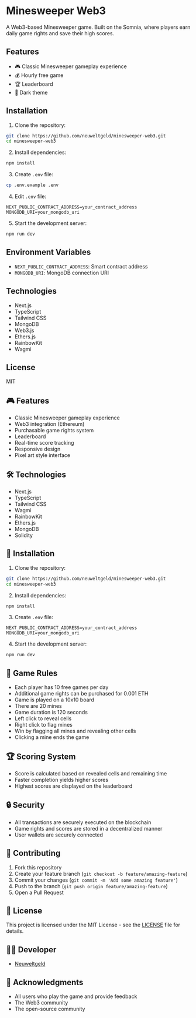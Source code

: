 # Minesweeper Web3

A Web3-based Minesweeper game. Built on the Somnia, where players earn daily game rights and save their high scores.

## Features

- 🎮 Classic Minesweeper gameplay experience
- 💰 Hourly free game
- 🏆 Leaderboard
- 🌙 Dark theme

## Installation

1. Clone the repository:
```bash
git clone https://github.com/neuweltgeld/minesweeper-web3.git
cd minesweeper-web3
```

2. Install dependencies:
```bash
npm install
```

3. Create `.env` file:
```bash
cp .env.example .env
```

4. Edit `.env` file:
```
NEXT_PUBLIC_CONTRACT_ADDRESS=your_contract_address
MONGODB_URI=your_mongodb_uri
```

5. Start the development server:
```bash
npm run dev
```

## Environment Variables

- `NEXT_PUBLIC_CONTRACT_ADDRESS`: Smart contract address
- `MONGODB_URI`: MongoDB connection URI

## Technologies

- Next.js
- TypeScript
- Tailwind CSS
- MongoDB
- Web3.js
- Ethers.js
- RainbowKit
- Wagmi

## License

MIT

## 🎮 Features

- Classic Minesweeper gameplay experience
- Web3 integration (Ethereum)
- Purchasable game rights system
- Leaderboard
- Real-time score tracking
- Responsive design
- Pixel art style interface

## 🛠️ Technologies

- Next.js
- TypeScript
- Tailwind CSS
- Wagmi
- RainbowKit
- Ethers.js
- MongoDB
- Solidity

## 🚀 Installation

1. Clone the repository:
```bash
git clone https://github.com/neuweltgeld/minesweeper-web3.git
cd minesweeper-web3
```

2. Install dependencies:
```bash
npm install
```

3. Create `.env` file:
```env
NEXT_PUBLIC_CONTRACT_ADDRESS=your_contract_address
MONGODB_URI=your_mongodb_uri
```

4. Start the development server:
```bash
npm run dev
```

## 📝 Game Rules

- Each player has 10 free games per day
- Additional game rights can be purchased for 0.001 ETH
- Game is played on a 10x10 board
- There are 20 mines
- Game duration is 120 seconds
- Left click to reveal cells
- Right click to flag mines
- Win by flagging all mines and revealing other cells
- Clicking a mine ends the game

## 🏆 Scoring System

- Score is calculated based on revealed cells and remaining time
- Faster completion yields higher scores
- Highest scores are displayed on the leaderboard

## 🔒 Security

- All transactions are securely executed on the blockchain
- Game rights and scores are stored in a decentralized manner
- User wallets are securely connected

## 🤝 Contributing

1. Fork this repository
2. Create your feature branch (`git checkout -b feature/amazing-feature`)
3. Commit your changes (`git commit -m 'Add some amazing feature'`)
4. Push to the branch (`git push origin feature/amazing-feature`)
5. Open a Pull Request

## 📄 License

This project is licensed under the MIT License - see the [LICENSE](LICENSE) file for details.

## 👨‍💻 Developer

- [Neuweltgeld](https://github.com/neuweltgeld)

## 🙏 Acknowledgments

- All users who play the game and provide feedback
- The Web3 community
- The open-source community 